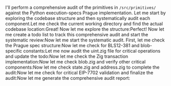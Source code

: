 I'll perform a comprehensive audit of the primitives in `/src/primitives/` against the Python execution-specs Prague implementation. Let me start by exploring the codebase structure and then systematically audit each component.Let me check the current working directory and find the actual codebase location:Great! Now let me explore the structure:Perfect! Now let me create a todo list to track this comprehensive audit and start the systematic review:Now let me start the systematic audit. First, let me check the Prague spec structure:Now let me check for BLS12-381 and blob-specific constants:Let me now audit the uint.zig file for critical operations and update the todo:Now let me check the Zig transaction implementation:Now let me check blob.zig and verify other critical components:Now let me check state.zig and address.zig to complete the audit:Now let me check for critical EIP-7702 validation and finalize the audit:Now let me generate the comprehensive audit report: